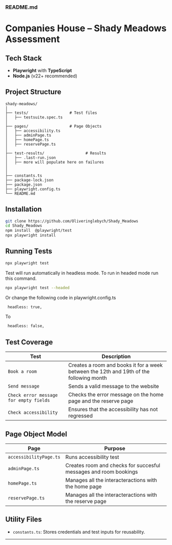 ### README.md

# Companies House – Shady Meadows Assessment

## Tech Stack
- **Playwright** with **TypeScript**
- **Node.js** (v22+ recommended)

## Project Structure
```
shady-meadows/
│
├── tests/                  # Test files
│   ├── testsuite.spec.ts
│   
├── pages/                  # Page Objects
│   ├── accessibility.ts
│   ├── adminPage.ts
│   ├── homePage.ts
│   ├── reservePage.ts
│
├── test-results/                  # Results
│   ├── .last-run.json
│   ├── more will populate here on failures
│
│
├── constants.ts
├── package-lock.json
├── package.json
├── playwright.config.ts
└── README.md
```

## Installation
```bash
git clone https://github.com/Oliveringlebych/Shady_Meadows
cd Shady_Meadows
npm install  @playwright/test
npx playwright install
```

## Running Tests
```bash
npx playwright test
```
Test will run automatically in headless mode. To run in headed mode run this command.
```bash
npx playwright test --headed
```
Or change the following code in playwright.config.ts
```bash
 headless: true,
```
To
```bash
 headless: false,
```


##  Test Coverage
| Test | Description |
|------|-------------|
| `Book a room` | Creates a room and books it for a week between the 12th and 19th of the following month |
| `Send message` | Sends a valid message to the website |
| `Check error message for empty fields` | Checks the error message on the home page and the reserve page |
| `Check accessibility` | Ensures that the accessibility has not regressed |


## Page Object Model
| Page | Purpose |
|------|---------|
| `accessibilityPage.ts` | Runs accessibility test |
| `adminPage.ts` | Creates room and checks for succesful messages and room bookings |
| `homePage.ts` | Manages all the interacteractions with the home page |
| `reservePage.ts` | Manages all the interacteractions with the reserve page |

## Utility Files
- `constants.ts`: Stores credentials and test inputs for reusability.

---

